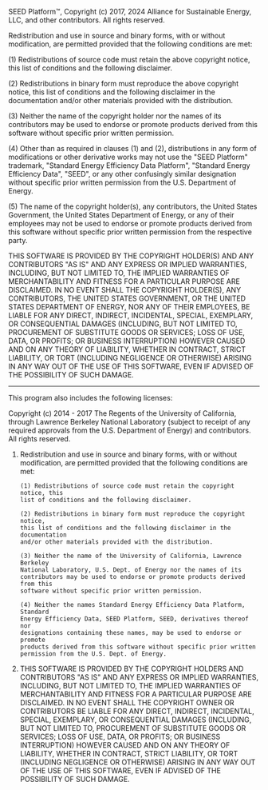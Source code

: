 SEED Platform™, Copyright (c) 2017, 2024 Alliance for Sustainable Energy, LLC, and other contributors.
All rights reserved.

Redistribution and use in source and binary forms, with or without modification, are permitted
provided that the following conditions are met:

(1) Redistributions of source code must retain the above copyright notice, this list of
conditions and the following disclaimer.

(2) Redistributions in binary form must reproduce the above copyright notice, this list of
conditions and the following disclaimer in the documentation and/or other materials provided
with the distribution.

(3) Neither the name of the copyright holder nor the names of its contributors may be used
to endorse or promote products derived from this software without specific prior written
permission.

(4) Other than as required in clauses (1) and (2), distributions in any form of modifications
or other derivative works may not use the "SEED Platform" trademark, "Standard Energy
Efficiency Data Platform", "Standard Energy Efficiency Data", "SEED", or any other confusingly
similar designation without specific prior written permission from the U.S. Department of Energy.

(5) The name of the copyright holder(s), any contributors, the United States Government, the
United States Department of Energy, or any of their employees may not be used to endorse or
promote products derived from this software without specific prior written permission from the
respective party.

THIS SOFTWARE IS PROVIDED BY THE COPYRIGHT HOLDER(S) AND ANY CONTRIBUTORS "AS IS" AND ANY
EXPRESS OR IMPLIED WARRANTIES, INCLUDING, BUT NOT LIMITED TO, THE IMPLIED WARRANTIES OF
MERCHANTABILITY AND FITNESS FOR A PARTICULAR PURPOSE ARE DISCLAIMED. IN NO EVENT SHALL THE
COPYRIGHT HOLDER(S), ANY CONTRIBUTORS, THE UNITED STATES GOVERNMENT, OR THE UNITED STATES
DEPARTMENT OF ENERGY, NOR ANY OF THEIR EMPLOYEES, BE LIABLE FOR ANY DIRECT, INDIRECT, INCIDENTAL,
SPECIAL, EXEMPLARY, OR CONSEQUENTIAL DAMAGES (INCLUDING, BUT NOT LIMITED TO, PROCUREMENT OF
SUBSTITUTE GOODS OR SERVICES; LOSS OF USE, DATA, OR PROFITS; OR BUSINESS INTERRUPTION) HOWEVER
CAUSED AND ON ANY THEORY OF LIABILITY, WHETHER IN CONTRACT, STRICT LIABILITY, OR TORT (INCLUDING
NEGLIGENCE OR OTHERWISE) ARISING IN ANY WAY OUT OF THE USE OF THIS SOFTWARE, EVEN IF ADVISED OF
THE POSSIBILITY OF SUCH DAMAGE.

---

This program also includes the following licenses:

Copyright (c) 2014 - 2017 The Regents of the University of California, through
Lawrence Berkeley National Laboratory (subject to receipt of any required approvals
from the U.S. Department of Energy) and contributors. All rights reserved.

1.  Redistribution and use in source and binary forms, with or without
    modification, are permitted provided that the following conditions are met:

        (1) Redistributions of source code must retain the copyright notice, this
        list of conditions and the following disclaimer.

        (2) Redistributions in binary form must reproduce the copyright notice,
        this list of conditions and the following disclaimer in the documentation
        and/or other materials provided with the distribution.

        (3) Neither the name of the University of California, Lawrence Berkeley
        National Laboratory, U.S. Dept. of Energy nor the names of its
        contributors may be used to endorse or promote products derived from this
        software without specific prior written permission.

        (4) Neither the names Standard Energy Efficiency Data Platform, Standard
        Energy Efficiency Data, SEED Platform, SEED, derivatives thereof nor
        designations containing these names, may be used to endorse or promote
        products derived from this software without specific prior written
        permission from the U.S. Dept. of Energy.

2.  THIS SOFTWARE IS PROVIDED BY THE COPYRIGHT HOLDERS AND CONTRIBUTORS "AS IS"
    AND ANY EXPRESS OR IMPLIED WARRANTIES, INCLUDING, BUT NOT LIMITED TO, THE
    IMPLIED WARRANTIES OF MERCHANTABILITY AND FITNESS FOR A PARTICULAR PURPOSE ARE
    DISCLAIMED. IN NO EVENT SHALL THE COPYRIGHT OWNER OR CONTRIBUTORS BE LIABLE FOR
    ANY DIRECT, INDIRECT, INCIDENTAL, SPECIAL, EXEMPLARY, OR CONSEQUENTIAL DAMAGES
    (INCLUDING, BUT NOT LIMITED TO, PROCUREMENT OF SUBSTITUTE GOODS OR SERVICES;
    LOSS OF USE, DATA, OR PROFITS; OR BUSINESS INTERRUPTION) HOWEVER CAUSED AND ON
    ANY THEORY OF LIABILITY, WHETHER IN CONTRACT, STRICT LIABILITY, OR TORT
    (INCLUDING NEGLIGENCE OR OTHERWISE) ARISING IN ANY WAY OUT OF THE USE OF THIS
    SOFTWARE, EVEN IF ADVISED OF THE POSSIBILITY OF SUCH DAMAGE.
